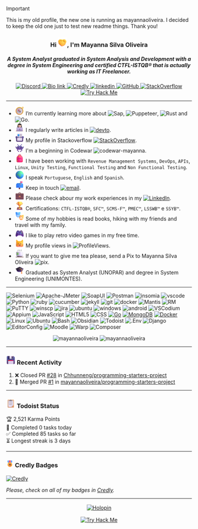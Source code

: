 
> [!IMPORTANT]
> This is my old profile, the new one is running as mayannaoliveira. I decided to keep the old one just to test new readme things. Thank you!

<h3 align="center">Hi <img src="./img/handshake.png" alt="Handshake" width="25" height="25"/>, I'm Mayanna Silva Oliveira</h1>
<h5 align="center">A System Analyst graduated in System Analysis and Development with a degree in System Engineering and certified CTFL-ISTQB® that is actually working as IT Freelancer.
</h3>

<p align="center">
    <a href="https://discordapp.com/users/728043170226503721">
    <img alt="Discord" src="https://img.shields.io/badge/Discord-%235865F2.svg?style=flat&logo=discord&logoColor=white"/>
    </a>
    <a href="https://bio.link/mayanna">
    <img alt="Bio link" src="https://img.shields.io/badge/Bio%20Link-000000.svg?style=flat&logo=Bio-Link&logoColor=white"/>
    </a>
    <a href="https://www.credly.com/users/mayannaoliveira/">
    <img alt="Credly" src="https://img.shields.io/badge/Credly-FF6B00.svg?style=flat&logo=Credly&logoColor=white"/>
    </a>
    <a href=mailto:mayannasoliveira@gmail.com>
    <img alt="linkedin" src="https://img.shields.io/badge/Gmail-EA4335.svg?style=flat&logo=Gmail&logoColor=white"/>
    </a>
    <a href="https://github.com/mayannaoliveira">
    <img alt="GitHub" src="https://img.shields.io/badge/GitHub-181717.svg?style=flat&logo=GitHub&logoColor=white"/>
    </a>
    <a href="https://stackoverflow.com/users/16884312/mayanna">
    <img alt="StackOverflow" src="https://img.shields.io/badge/Stack%20Overflow-F58025.svg?style=flat&logo=Stack-Overflow&logoColor=white"/>
    </a>
      <a href="https://tryhackme.com/p/mayannait">
    <img alt="Try Hack Me" src="https://img.shields.io/badge/TryHackMe-212C42.svg?style=flat&logo=TryHackMe&logoColor=white"/>
    </a>
</p> 

---

- <img src="./img/compass.png" alt="Compass" width="25" height="25"/> I’m currently learning more about ![Sap](https://img.shields.io/badge/SAP-0FAAFF.svg?style=flat&logo=SAP&logoColor=white), ![Puppeteer](https://img.shields.io/badge/Puppeteer-40B5A4.svg?style=flat&logo=Puppeteer&logoColor=white), ![Rust](https://img.shields.io/badge/Rust-000000.svg?style=flat&logo=Rust&logoColor=white) and ![Go](https://img.shields.io/badge/Go-00ADD8.svg?style=flat&logo=Go&logoColor=white).
- <img src="./img/tech-girl.png" alt="Tech" width="25" height="25"/> I regularly write articles in [![devto](https://img.shields.io/badge/DEV-0A0A0A.svg?style=flat&logo=devdotto&logoColor=white)](https://dev.to/mayannaoliveira).
- <img src="./img/card.png" alt="Card" width="25" height="25"/> My profile in Stackoverflow [![StackOverflow](https://stackoverflow-badge.onrender.com/api/StackOverflowBadge/16884312)](https://stackoverflow.com/users/16884312/mayanna).
- <img src="./img/alien.png" alt="Alien" width="25" height="25"/>  I'm a beginning in Codewar ![codewar-mayanna](https://www.codewars.com/users/mayannaoliveira/badges/micro).
- <img src="./img/backpack.png" alt="Backpack" width="25" height="25"/> I have been working with `Revenue Management Systems`, `DevOps`,  `APIs`, `Linux`, `Unity Testing`, `Functional Testing` and `Non Functional Testing`.
- <img src="./img/globe.png" alt="Globe" width="25" height="25"/> I speak `Portuguese`, `English` and `Spanish`.
- <img src="./img/mailbox.png" alt="Closed Mailbox with Raised Flag" width="25" height="25"/> Keep in touch [![email](https://img.shields.io/badge/mayannasoliveira@gmail.com-EA4335.svg?style=flat&logo=Gmail&logoColor=white)](mailto:mayannasoliveira@gmail.com).
- <img src="./img/briefcase.png" alt="Briefcase" width="25" height="25"/> Please check abour my work experiences in my [![LinkedIn](https://img.shields.io/badge/LinkedIn-0A66C2.svg?style=flat&logo=LinkedIn&logoColor=white)](https://www.linkedin.com/in/mayannaoliveira/).
- <img src="./img/trophy.png" alt="Trophy" width="25" height="25"/> Certifications: `CTFL-ISTQB®`, `SFC™`, `SCMS-F™`, `PMEC™`, `LSSWB™` e `SSYB™`.
- <img src="./img/arts.png" alt="Arts" width="25" height="25"/> Some of my hobbies is read books, hiking with my friends and travel with my family.
- <img src="./img/game.png" alt="Game" width="25" height="25"/> I like to play retro video games in my free time.
- <img src="./img/cat.png" alt="Cat" width="25" height="25"/> My profile views in ![ProfileViews](https://komarev.com/ghpvc/?username=mayannaoliveira&label=Github&color=0e75b6&style=flat&logo=github).
- <img src="./img/tea.png" alt="Tea" width="25" height="25"/> If you want to give me tea please, send a Pix to Mayanna Silva Oliveira ![pix](https://img.shields.io/badge/Pix-mayannait@gmail.com-77B6A8.svg?style=flat&logo=Pix&logoColor=white).
- <img src="./img/graduation.png" alt="Graduation Cap" width="25" height="25"/> Graduated as System Analyst (UNOPAR) and degree in System Engineering (UNIMONTES).

---

 
![Selenium](https://img.shields.io/badge/Selenium-43B02A.svg?style=flat&logo=Selenium&logoColor=white) ![Apache-JMeter](https://img.shields.io/badge/Apache%20JMeter-D22128.svg?style=flat&logo=Apache-JMeter&logoColor=white) ![SoapUI](https://img.shields.io/badge/SoapUI-yellow.svg?style=flat&logo=Swagger&logoColor=black) ![Postman](https://img.shields.io/badge/Postman-DD3A0A.svg?style=flat&logo=Postman&logoColor=white) ![insomia](https://img.shields.io/badge/Insomnia-4000BF.svg?style=flat&logo=Insomnia&logoColor=white) ![vscode](https://img.shields.io/badge/Visual%20Studio%20Code-007ACC.svg?style=flat&logo=Visual-Studio-Code&logoColor=white) ![Python](https://img.shields.io/badge/Python-3776AB.svg?style=flat&logo=Python&logoColor=white) ![ruby](https://img.shields.io/badge/Ruby-CC342D.svg?style=flat&logo=Ruby&logoColor=white) ![cucumber](https://img.shields.io/badge/Cucumber-23D96C.svg?style=flat&logo=Cucumber&logoColor=white) ![jekyll](https://img.shields.io/badge/Jekyll-CC0000.svg?style=flat&logo=Jekyll&logoColor=white) ![git](https://img.shields.io/badge/Git-F05032.svg?style=flat&logo=Git&logoColor=white) ![docker](https://img.shields.io/badge/Docker-2496ED.svg?style=flat&logo=Docker&logoColor=white) ![Mantis](https://custom-icon-badges.demolab.com/badge/Mantis%20Bug%20Tracker-grey.svg?logo=bug) ![RM](https://custom-icon-badges.demolab.com/badge/Revenue%20Management-blue.svg?logo=devices) ![PuTTY](https://custom-icon-badges.demolab.com/badge/PuTTY-grey.svg?logo=code-square) ![winscp](https://custom-icon-badges.demolab.com/badge/WinSCP-blue.svg?logo=arrow-switch) ![jira](https://img.shields.io/badge/Jira%20Software-0052CC.svg?style=flat&logo=Jira-Software&logoColor=white) ![ubuntu](https://img.shields.io/badge/Ubuntu-E95420.svg?style=flat&logo=Ubuntu&logoColor=white) ![windows](https://img.shields.io/badge/Windows-0078D4.svg?style=flat&logo=Windows&logoColor=white) ![android](https://img.shields.io/badge/Android-3DDC84.svg?style=flat&logo=Android&logoColor=white) ![VSCodium](https://img.shields.io/badge/VSCodium-2F80ED?style=flat&logo=VSCodium&logoColor=white) ![Appium](https://img.shields.io/badge/Appium-EE376D?style=flat&logo=Appium&logoColor=white) ![JavaScript](https://img.shields.io/badge/JavaScript-F7DF1E?style=flat&logo=nextdotjs&logoColor=white) ![HTML5](https://img.shields.io/badge/HTML5-E34F26?style=flat&logo=html5&logoColor=white) ![CSS](https://img.shields.io/badge/CSS-663399?style=flat&logo=CSS&logoColor=white) [![Go](https://img.shields.io/badge/Go-00ADD8?style=flat&logo=Go&logoColor=white&link=https://go.dev/)](https://go.dev/) [![MongoDB](https://img.shields.io/badge/MongoDB-47A248?style=flat&logo=mongodb&logoColor=white&link=https://www.mongodb.com/)](https://www.mongodb.com/) [![Docker](https://img.shields.io/badge/Docker-2496ED?style=flat&logo=docker&logoColor=white&link=https://www.docker.com/)](https://www.docker.com/) ![Linux](https://img.shields.io/badge/Linux-FCC624?style=flat&logo=Linux&logoColor=white) ![Ubuntu](https://img.shields.io/badge/Ubuntu-E95420?style=flat&logo=Ubuntu&logoColor=white) ![Bash](https://img.shields.io/badge/Bash-4EAA25?style=flat&logo=Ubuntu&logoColor=white) ![Obsidian](https://img.shields.io/badge/Obsidian-7C3AED?style=flat&logo=Obsidian&logoColor=white) ![Todoist](https://img.shields.io/badge/Todoist-E44332?style=flat&logo=Todoist&logoColor=white) ![.Env](https://img.shields.io/badge/.Env-ECD53F?style=flat&logo=.Env&logoColor=white) ![Django](https://img.shields.io/badge/Django-092E20?style=flat&logo=Django&logoColor=white) ![EditorConfig](https://img.shields.io/badge/EditorConfig-000?style=flat&logo=EditorConfig&logoColor=white) ![Moodle](https://img.shields.io/badge/Moodle-F98012?style=flat&logo=Moodle&logoColor=white) ![Warp](https://img.shields.io/badge/Warp-F98012?style=flat&logo=Warp&logoColor=white) ![Composer](https://img.shields.io/badge/Composer-885630?style=flat&logo=Composer&logoColor=white)
 
  
<div class="row" align="center">
  <div class="column">
    <img src="https://awesome-github-stats.azurewebsites.net/user-stats/mayannaoliveira?cardType=github&theme=dark&preferLogin=false" alt="mayannaoliveira" style="width:49%">
    <img src="https://github-readme-stats.vercel.app/api/top-langs?username=mayannaoliveira&show_icons=true&theme=dark&locale=en&layout=compact" alt="mayannaoliveira" style="width:40%">
  </div>
</div>

--- 

<h3 align="left"><img src="./img/disk.png" alt="Disk" width="25" height="25"/> Recent Activity </h3>

<!--START_SECTION:activity-->
1. ❌ Closed PR [#28](https://github.com/Chhunneng/programming-starters-project/pull/28) in [Chhunneng/programming-starters-project](https://github.com/Chhunneng/programming-starters-project)
2. 🎉 Merged PR [#1](https://github.com/mayannaoliveira/programming-starters-project/pull/1) in [mayannaoliveira/programming-starters-project](https://github.com/mayannaoliveira/programming-starters-project)
<!--END_SECTION:activity-->

---

<!-- status do todoist -->
<h3 align="left"><img src="./img/clip.png" alt="clip" width="25" height="25"/> Todoist Status </h3>

<!-- TODO-IST:START -->
🏆  2,521 Karma Points           
🌸  Completed 0 tasks today           
✅  Completed 85 tasks so far           
⏳  Longest streak is 3 days
<!-- TODO-IST:END -->

---

<h3 align="left"><img src="./img/medal.png" alt="Credly" width="20" height="20"/> Credly Badges </h3>
<a href="https://www.credly.com/users/mayannaoliveira">
    <img src="https://github-readme-widgets.vercel.app/api?username=mayannaoliveira&theme=tokyonight" alt="Credly "align="center"/>
</a>

<!--START_SECTION:badges-->
<!--END_SECTION:badges-->

_Please, check on all of my badges in [Credly](https://www.credly.com/users/mayannaoliveira)._
 
---

<!-- Holopin Board -->
<p align="center">
<a href="https://holopin.io/@mayannaoliveira">
    <img src="https://holopin.me/mayannaoliveira" alt="Holopin "align="center"/>
</a>
    </p>
<p align="center">
<a href=" ">
    <img src="https://tryhackme-badges.s3.amazonaws.com/mayannait.png" alt="Try Hack Me "align="center"/>
</a>
</p>
